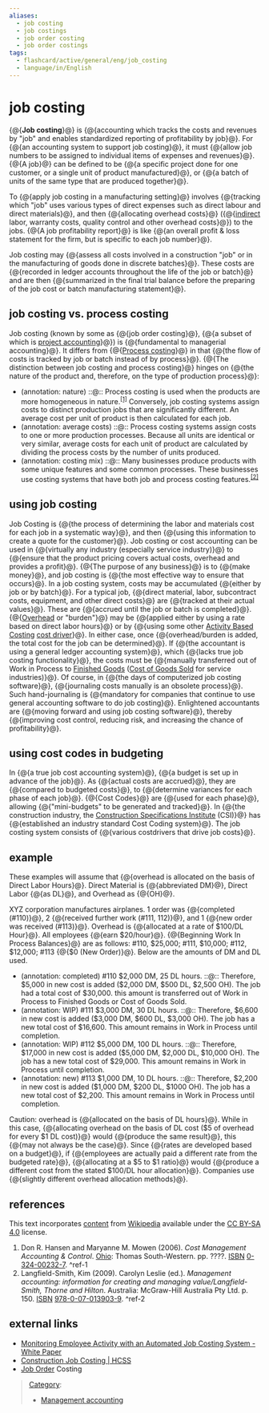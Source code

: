 ```yaml
---
aliases:
  - job costing
  - job costings
  - job order costing
  - job order costings
tags:
  - flashcard/active/general/eng/job_costing
  - language/in/English
---
```


# job costing

<!-- | ![](../../archives/Wikimedia%20Commons/Question%20book-new.svg) | This article __needs additional citations for [verification](https://en.wikipedia.org/wiki/Wikipedia:Verifiability)__. Please help [improve this article](https://en.wikipedia.org/wiki/Special:EditPage/Job%20costing) by [adding citations to reliable sources](https://en.wikipedia.org/wiki/Help:Referencing%20for%20beginners). Unsourced material may be challenged and removed._Find sources:_ ["Job costing"](https://www.google.com/search?as_eq=wikipedia&q=%22Job+costing%22) – [news](https://www.google.com/search?tbm=nws&q=%22Job+costing%22+-wikipedia&tbs=ar:1) __·__ [newspapers](https://www.google.com/search?&q=%22Job+costing%22&tbs=bkt:s&tbm=bks) __·__ [books](https://www.google.com/search?tbs=bks:1&q=%22Job+costing%22+-wikipedia) __·__ [scholar](https://scholar.google.com/scholar?q=%22Job+costing%22) __·__ [JSTOR](https://www.jstor.org/action/doBasicSearch?Query=%22Job+costing%22&acc=on&wc=on) _\(August 2018\)__\([Learn how and when to remove this message](https://en.wikipedia.org/wiki/Help:Maintenance%20template%20removal)\)_ | -->

{@{__Job costing__}@} is {@{accounting which tracks the costs and revenues by "job" and enables standardized reporting of profitability by job}@}. For {@{an accounting system to support job costing}@}, it must {@{allow job numbers to be assigned to individual items of expenses and revenues}@}. {@{A job}@} can be defined to be {@{a specific project done for one customer, or a single unit of product manufactured}@}, or {@{a batch of units of the same type that are produced together}@}.

To {@{apply job costing in a manufacturing setting}@} involves {@{tracking which "job" uses various types of direct expenses such as direct labour and direct materials}@}, and then {@{allocating overhead costs}@} \({@{[indirect](indirect%20costs.md) labor, warranty costs, quality control and other overhead costs}@}\) to the jobs. {@{A job profitability report}@} is like {@{an overall profit & loss statement for the firm, but is specific to each job number}@}.

Job costing may {@{assess all costs involved in a construction "job" or in the manufacturing of goods done in discrete batches}@}. These costs are {@{recorded in ledger accounts throughout the life of the job or batch}@} and are then {@{summarized in the final trial balance before the preparing of the job cost or batch manufacturing statement}@}.

## job costing vs. process costing

Job costing \(known by some as {@{job order costing}@}, {@{a subset of which is [project accounting](project%20accounting.md)}@}\) is {@{fundamental to managerial accounting}@}. It differs from {@{[Process costing](process%20costing.md)}@} in that {@{the flow of costs is tracked by job or batch instead of by process}@}. {@{The distinction between job costing and process costing}@} hinges on {@{the nature of the product and, therefore, on the type of production process}@}:

- (annotation: nature) ::@:: Process costing is used when the products are more homogeneous in nature.<sup>[\[1\]](#^ref-1)</sup> Conversely, job costing systems assign costs to distinct production jobs that are significantly different. An average cost per unit of product is then calculated for each job.
- (annotation: average costs) ::@:: Process costing systems assign costs to one or more production processes. Because all units are identical or very similar, average costs for each unit of product are calculated by dividing the process costs by the number of units produced.
- (annotation: costing mix) ::@:: Many businesses produce products with some unique features and some common processes. These businesses use costing systems that have both job and process costing features.<sup>[\[2\]](#^ref-2)</sup>

## using job costing

Job Costing is {@{the process of determining the labor and materials cost for each job in a systematic way}@}, and then {@{using this information to create a quote for the customer}@}. Job costing or cost accounting can be used in {@{virtually any industry \(especially service industry\)}@} to {@{ensure that the product pricing covers actual costs, overhead and provides a profit}@}. {@{The purpose of any business}@} is to {@{make money}@}, and job costing is {@{the most effective way to ensure that occurs}@}. In a job costing system, costs may be accumulated {@{either by job or by batch}@}. For a typical job, {@{direct material, labor, subcontract costs, equipment, and other direct costs}@} are {@{tracked at their actual values}@}. These are {@{accrued until the job or batch is completed}@}. {@{[Overhead](overhead%20(business).md) or "burden"}@} may be {@{applied either by using a rate based on direct labor hours}@} or by {@{using some other [Activity Based Costing](activity-based%20costing.md) [cost driver](cost%20driver.md)}@}. In either case, once {@{overhead/burden is added, the total cost for the job can be determined}@}. If {@{the accountant is using a general ledger accounting system}@}, which {@{lacks true job costing functionality}@}, the costs must be {@{manually transferred out of Work in Process to [Finished Goods](finished%20good.md) \([Cost of Goods Sold](cost%20of%20goods%20sold.md) for service industries\)}@}. Of course, in {@{the days of computerized job costing software}@}, {@{journaling costs manually is an obsolete process}@}. Such hand-journaling is {@{mandatory for companies that continue to use general accounting software to do job costing}@}. Enlightened accountants are {@{moving forward and using job costing software}@}, thereby {@{improving cost control, reducing risk, and increasing the chance of profitability}@}.

## using cost codes in budgeting

In {@{a true job cost accounting system}@}, {@{a budget is set up in advance of the job}@}. As {@{actual costs are accrued}@}, they are {@{compared to budgeted costs}@}, to {@{determine variances for each phase of each job}@}. {@{Cost Codes}@} are {@{used for each phase}@}, allowing {@{"mini-budgets" to be generated and tracked}@}. In {@{the construction industry, the [Construction Specifications Institute](Construction%20Specifications%20Institute.md) \(CSI\)}@} has {@{established an industry standard Cost Coding system}@}. The job costing system consists of {@{various costdrivers that drive job costs}@}.

## example

These examples will assume that {@{overhead is allocated on the basis of Direct Labor Hours}@}. Direct Material is {@{abbreviated DM}@}, Direct Labor {@{as DL}@}, and Overhead as {@{OH}@}.

XYZ corporation manufactures airplanes. 1 order was {@{completed \(\#110\)}@}, 2 {@{received further work \(\#111, 112\)}@}, and 1 {@{new order was received \(\#113\)}@}. Overhead is {@{allocated at a rate of \$100/DL Hour}@}. All employees {@{earn \$20/hour}@}. {@{Beginning Work In Process Balances}@} are as follows: \#110, \$25,000; \#111, \$10,000; \#112, \$12,000; \#113 {@{\$0 \(New Order\)}@}. Below are the amounts of DM and DL used.

- (annotation: completed) \#110 \$2,000 DM, 25 DL hours. ::@:: Therefore, \$5,000 in new cost is added \(\$2,000 DM, \$500 DL, \$2,500 OH\). The job had a total cost of \$30,000. this amount is transferred out of Work in Process to Finished Goods or Cost of Goods Sold.
- (annotation: WIP) \#111 \$3,000 DM, 30 DL hours. ::@:: Therefore, \$6,600 in new cost is added \(\$3,000 DM, \$600 DL, \$3,000 OH\). The job has a new total cost of \$16,600. This amount remains in Work in Process until completion.
- (annotation: WIP) \#112 \$5,000 DM, 100 DL hours. ::@:: Therefore, \$17,000 in new cost is added \(\$5,000 DM, \$2,000 DL, \$10,000 OH\). The job has a new total cost of \$29,000. This amount remains in Work in Process until completion.
- (annotation: new) \#113 \$1,000 DM, 10 DL hours. ::@:: Therefore, \$2,200 in new cost is added \(\$1,000 DM, \$200 DL, \$1000 OH\). The job has a new total cost of \$2,200. This amount remains in Work in Process until completion.

Caution: overhead is {@{allocated on the basis of DL hours}@}. While in this case, {@{allocating overhead on the basis of DL cost \(\$5 of overhead for every \$1 DL cost\)}@} would {@{produce the same result}@}, this {@{may not always be the case}@}. Since {@{rates are developed based on a budget}@}, if {@{employees are actually paid a different rate from the budgeted rate}@}, {@{allocating at a \$5 to \$1 ratio}@} would {@{produce a different cost from the stated \$100/DL hour allocation}@}. Companies use {@{slightly different overhead allocation methods}@}.

## references

This text incorporates [content](https://en.wikipedia.org/wiki/job_costing) from [Wikipedia](Wikipedia.md) available under the [CC BY-SA 4.0](https://creativecommons.org/licenses/by-sa/4.0/) license.

1. <a id="CITEREFDon R. Hansen and Maryanne M. Mowen2006"></a> Don R. Hansen and Maryanne M. Mowen \(2006\). _Cost Management Accounting & Control_. [Ohio](ohio.md): Thomas South-Western. pp. ????. [ISBN](ISBN%20(identifier).md) [0-324-00232-7](https://en.wikipedia.org/wiki/Special:BookSources/0-324-00232-7). <a id="^ref-1"></a>^ref-1
2. <a id="CITEREFLangfield-Smith, Kim2009"></a> Langfield-Smith, Kim \(2009\). Carolyn Leslie \(ed.\). _Management accounting: information for creating and managing value/Langfield-Smith, Thorne and Hilton_. Australia: McGraw-Hill Australia Pty Ltd. p. 150. [ISBN](ISBN%20(identifier).md) [978-0-07-013903-9](https://en.wikipedia.org/wiki/Special:BookSources/978-0-07-013903-9). <a id="^ref-2"></a>^ref-2

## external links

- [Monitoring Employee Activity with an Automated Job Costing System - White Paper](http://www.time-attendance.co.uk/JobCosting/AutomatedJobCostingSystemaWhitePaper.aspx)
- [Construction Job Costing \| HCSS](https://www.hcss.com/products/job-costing-software/)
- [Job Order](http://job-order-costing.blogspot.com/2015/06/job-order-costing.html) Costing

> [Category](https://en.wikipedia.org/wiki/Help:Category):
>
> - [Management accounting](https://en.wikipedia.org/wiki/Category:Management%20accounting)
